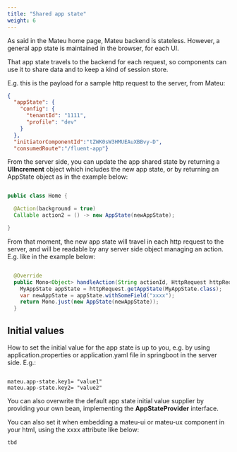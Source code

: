 ```yaml
---
title: "Shared app state"
weight: 6
---
```


As said in the Mateu home page, Mateu backend is stateless. However, a general app state is maintained in the browser, 
for each UI.

That app state travels to the backend for each request, so components can use it to share data and to keep a kind of 
session store.

E.g. this is the payload for a sample http request to the server, from Mateu:

```json
{
  "appState": {
    "config": {
      "tenantId": "1111",
      "profile": "dev"
    }
  },
  "initiatorComponentId":"tZWK0sW3HMUEAuXBBvy-D",
  "consumedRoute":"/fluent-app"}
```

From the server side, you can update the app shared state by returning a **UIIncrement** object which includes the new 
app state, or by returning an AppState object as in the example below:

```java

public class Home {

  @Action(background = true)
  Callable action2 = () -> new AppState(newAppState);

}


```

From that moment, the new app state will travel in each http request to the server, and will be readable by any server
side object managing an action. E.g. like in the example below:

```java

  @Override
  public Mono<Object> handleAction(String actionId, HttpRequest httpRequest) {
    MyAppState appState = httpRequest.getAppState(MyAppState.class);
    var newAppState = appState.withSomeField("xxxx");
    return Mono.just(new AppState(newAppState));
  }

```

## Initial values

How to set the initial value for the app state is up to you, e.g. by using application.properties or application.yaml 
file in springboot in the server side. E.g.:

```properties

mateu.app-state.key1= "value1"
mateu.app-state.key2= "value2"

```

You can also overwrite the default app state initial value supplier by providing your own bean, implementing the 
**AppStateProvider** interface.  

You can also set it when embedding a mateu-ui or mateu-ux component in your html,
using the xxxx attribute like below:

```html
tbd
```


